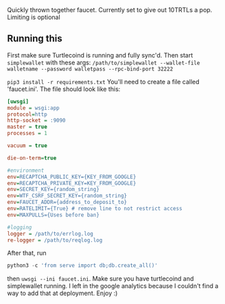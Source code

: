 Quickly thrown together faucet. Currently set to give out 10TRTLs a pop. Limiting is optional



## Running this
First make sure Turtlecoind is running and fully sync'd.
Then start `simplewallet` with these args:
`/path/to/simplewallet --wallet-file walletname --password walletpass --rpc-bind-port 32222`

`pip3 install -r requirements.txt`
You'll need to create a file called 'faucet.ini'.
The file should look like this:
```ini
[uwsgi]
module = wsgi:app
protocol=http
http-socket = :9090
master = true
processes = 1

vacuum = true

die-on-term=true

#environment
env=RECAPTCHA_PUBLIC_KEY={KEY_FROM_GOOGLE}
env=RECAPTCHA_PRIVATE_KEY=KEY_FROM_GOOGLE}
env=SECRET_KEY={random_string}
env=WTF_CSRF_SECRET_KEY={random_string}
env=FAUCET_ADDR={address_to_deposit_to}
env=RATELIMIT={True} # remove line to not restrict access
env=MAXPULLS={Uses before ban}

#logging
logger = /path/to/errlog.log
re-logger = /path/to/reqlog.log
```

After that, run 
```python
python3 -c 'from serve import db;db.create_all()'
```
then `uwsgi --ini faucet.ini`. Make sure you have turtlecoind and simplewallet running.
I left in the google analytics because I couldn't find a way to add that at deployment. Enjoy :)
